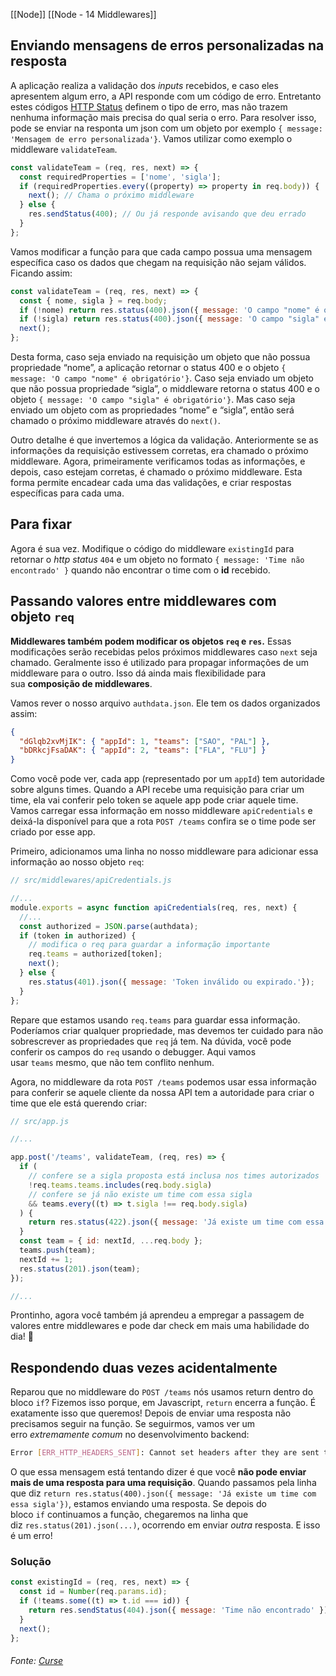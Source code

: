 [[Node]]
[[Node - 14 Middlewares]]

## Enviando mensagens de erros personalizadas na resposta

A aplicação realiza a validação dos _inputs_ recebidos, e caso eles apresentem algum erro, a API responde com um código de erro. Entretanto estes códigos [HTTP Status](https://www.httpstatus.com.br/) definem o tipo de erro, mas não trazem nenhuma informação mais precisa do qual seria o erro. Para resolver isso, pode se enviar na responta um json com um objeto por exemplo `{ message: 'Mensagem de erro personalizada'}`. Vamos utilizar como exemplo o middleware `validateTeam`.

```js
const validateTeam = (req, res, next) => {
  const requiredProperties = ['nome', 'sigla'];
  if (requiredProperties.every((property) => property in req.body)) {
    next(); // Chama o próximo middleware
  } else {
    res.sendStatus(400); // Ou já responde avisando que deu errado
  }
};
```

Vamos modificar a função para que cada campo possua uma mensagem específica caso os dados que chegam na requisição não sejam válidos. Ficando assim:

```js
const validateTeam = (req, res, next) => {
  const { nome, sigla } = req.body;
  if (!nome) return res.status(400).json({ message: 'O campo "nome" é obrigatório'});
  if (!sigla) return res.status(400).json({ message: 'O campo "sigla" é obrigatório'});
  next();
};
```

Desta forma, caso seja enviado na requisição um objeto que não possua propriedade “nome”, a aplicação retornar o status 400 e o objeto `{ message: 'O campo "nome" é obrigatório'}`. Caso seja enviado um objeto que não possua propriedade “sigla”, o middleware retorna o status 400 e o objeto `{ message: 'O campo "sigla" é obrigatório'}`. Mas caso seja enviado um objeto com as propriedades “nome” e “sigla”, então será chamado o próximo middleware através do `next()`.

Outro detalhe é que invertemos a lógica da validação. Anteriormente se as informações da requisição estivessem corretas, era chamado o próximo middleware. Agora, primeiramente verificamos todas as informações, e depois, caso estejam corretas, é chamado o próximo middleware. Esta forma permite encadear cada uma das validações, e criar respostas específicas para cada uma.

## Para fixar

Agora é sua vez. Modifique o código do middleware `existingId` para retornar o _http status_ `404` e um objeto no formato `{ message: 'Time não encontrado' }` quando não encontrar o time com o **id** recebido.

## Passando valores entre middlewares com objeto `req`

**Middlewares também podem modificar os objetos `req` e `res`.** Essas modificações serão recebidas pelos próximos middlewares caso `next` seja chamado. Geralmente isso é utilizado para propagar informações de um middleware para o outro. Isso dá ainda mais flexibilidade para sua **composição de middlewares**.

Vamos rever o nosso arquivo `authdata.json`. Ele tem os dados organizados assim:

```json
{
  "dGlqb2xvMjIK": { "appId": 1, "teams": ["SAO", "PAL"] },
  "bDRkcjFsaDAK": { "appId": 2, "teams": ["FLA", "FLU"] }
}
```

Como você pode ver, cada app (representado por um `appId`) tem autoridade sobre alguns times. Quando a API recebe uma requisição para criar um time, ela vai conferir pelo token se aquele app pode criar aquele time. Vamos carregar essa informação em nosso middleware `apiCredentials` e deixá-la disponível para que a rota `POST /teams` confira se o time pode ser criado por esse app.

Primeiro, adicionamos uma linha no nosso middleware para adicionar essa informação ao nosso objeto `req`:

```js
// src/middlewares/apiCredentials.js

//...
module.exports = async function apiCredentials(req, res, next) {
  //...
  const authorized = JSON.parse(authdata);
  if (token in authorized) {
    // modifica o req para guardar a informação importante
    req.teams = authorized[token];
    next();
  } else {
    res.status(401).json({ message: 'Token inválido ou expirado.'});
  }
};
```

Repare que estamos usando `req.teams` para guardar essa informação. Poderíamos criar qualquer propriedade, mas devemos ter cuidado para não sobrescrever as propriedades que `req` já tem. Na dúvida, você pode conferir os campos do `req` usando o debugger. Aqui vamos usar `teams` mesmo, que não tem conflito nenhum.

Agora, no middleware da rota `POST /teams` podemos usar essa informação para conferir se aquele cliente da nossa API tem a autoridade para criar o time que ele está querendo criar:

```js
// src/app.js

//...

app.post('/teams', validateTeam, (req, res) => {
  if (
    // confere se a sigla proposta está inclusa nos times autorizados
    !req.teams.teams.includes(req.body.sigla)
    // confere se já não existe um time com essa sigla
    && teams.every((t) => t.sigla !== req.body.sigla)
  ) {
    return res.status(422).json({ message: 'Já existe um time com essa sigla'});
  }
  const team = { id: nextId, ...req.body };
  teams.push(team);
  nextId += 1;
  res.status(201).json(team);
});

//...
```

Prontinho, agora você também já aprendeu a empregar a passagem de valores entre middlewares e pode dar check em mais uma habilidade do dia! 🤩


## Respondendo duas vezes acidentalmente

Reparou que no middleware do `POST /teams` nós usamos return dentro do bloco `if`? Fizemos isso porque, em Javascript, `return` encerra a função. É exatamente isso que queremos! Depois de enviar uma resposta não precisamos seguir na função. Se seguirmos, vamos ver um erro _extremamente comum_ no desenvolvimento backend:

```bash
Error [ERR_HTTP_HEADERS_SENT]: Cannot set headers after they are sent to the client
```

O que essa mensagem está tentando dizer é que você **não pode enviar mais de uma resposta para uma requisição**. Quando passamos pela linha que diz `return res.status(400).json({ message: 'Já existe um time com essa sigla'})`, estamos enviando uma resposta. Se depois do bloco `if` continuamos a função, chegaremos na linha que diz `res.status(201).json(...)`, ocorrendo em enviar _outra_ resposta. E isso é um erro!

### Solução

```js
const existingId = (req, res, next) => {
  const id = Number(req.params.id);
  if (!teams.some((t) => t.id === id)) {
    return res.sendStatus(404).json({ message: 'Time não encontrado' });
  }
  next();
};
```


###### Fonte: [Curse](https://app.betrybe.com/learn/course/5e938f69-6e32-43b3-9685-c936530fd326/module/94d0e996-1827-4fbc-bc24-c99fb592925b/section/2ed87e4f-9049-4314-8091-8f71b1925cf6/day/27d3ea73-4725-48c0-b38c-8acc4dc4d40a/lesson/cdb3f117-0c56-44fc-9cf6-447f61a0c8b4)